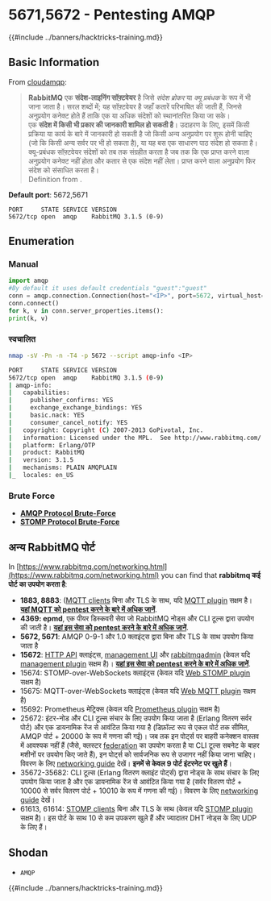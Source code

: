 # 5671,5672 - Pentesting AMQP

{{#include ../banners/hacktricks-training.md}}

## Basic Information

From [cloudamqp](https://www.cloudamqp.com/blog/2015-05-18-part1-rabbitmq-for-beginners-what-is-rabbitmq.html):

> **RabbitMQ** एक **संदेश-लाइनिंग सॉफ़्टवेयर** है जिसे _संदेश ब्रोकर_ या _क्यू प्रबंधक_ के रूप में भी जाना जाता है। सरल शब्दों में; यह सॉफ़्टवेयर है जहाँ कतारें परिभाषित की जाती हैं, जिनसे अनुप्रयोग कनेक्ट होते हैं ताकि एक या अधिक संदेशों को स्थानांतरित किया जा सके।\
> एक **संदेश में किसी भी प्रकार की जानकारी शामिल हो सकती है**। उदाहरण के लिए, इसमें किसी प्रक्रिया या कार्य के बारे में जानकारी हो सकती है जो किसी अन्य अनुप्रयोग पर शुरू होनी चाहिए (जो कि किसी अन्य सर्वर पर भी हो सकता है), या यह बस एक साधारण पाठ संदेश हो सकता है। क्यू-प्रबंधक सॉफ़्टवेयर संदेशों को तब तक संग्रहीत करता है जब तक कि एक प्राप्त करने वाला अनुप्रयोग कनेक्ट नहीं होता और कतार से एक संदेश नहीं लेता। प्राप्त करने वाला अनुप्रयोग फिर संदेश को संसाधित करता है।\
> Definition from .

**Default port**: 5672,5671
```
PORT     STATE SERVICE VERSION
5672/tcp open  amqp    RabbitMQ 3.1.5 (0-9)
```
## Enumeration

### Manual
```python
import amqp
#By default it uses default credentials "guest":"guest"
conn = amqp.connection.Connection(host="<IP>", port=5672, virtual_host="/")
conn.connect()
for k, v in conn.server_properties.items():
print(k, v)
```
### स्वचालित
```bash
nmap -sV -Pn -n -T4 -p 5672 --script amqp-info <IP>

PORT     STATE SERVICE VERSION
5672/tcp open  amqp    RabbitMQ 3.1.5 (0-9)
| amqp-info:
|   capabilities:
|     publisher_confirms: YES
|     exchange_exchange_bindings: YES
|     basic.nack: YES
|     consumer_cancel_notify: YES
|   copyright: Copyright (C) 2007-2013 GoPivotal, Inc.
|   information: Licensed under the MPL.  See http://www.rabbitmq.com/
|   platform: Erlang/OTP
|   product: RabbitMQ
|   version: 3.1.5
|   mechanisms: PLAIN AMQPLAIN
|_  locales: en_US
```
### Brute Force

- [**AMQP Protocol Brute-Force**](../generic-hacking/brute-force.md#amqp-activemq-rabbitmq-qpid-joram-and-solace)
- [**STOMP Protocol Brute-Force**](../generic-hacking/brute-force.md#stomp-activemq-rabbitmq-hornetq-and-openmq)

## अन्य RabbitMQ पोर्ट

In [https://www.rabbitmq.com/networking.html](https://www.rabbitmq.com/networking.html) you can find that **rabbitmq कई पोर्ट का उपयोग करता है**:

- **1883, 8883**: ([MQTT clients](http://mqtt.org) बिना और TLS के साथ, यदि [MQTT plugin](https://www.rabbitmq.com/mqtt.html) सक्षम है। [**यहां MQTT को pentest करने के बारे में अधिक जानें**](1883-pentesting-mqtt-mosquitto.md).
- **4369: epmd**, एक पीयर डिस्कवरी सेवा जो RabbitMQ नोड्स और CLI टूल्स द्वारा उपयोग की जाती है। [**यहां इस सेवा को pentest करने के बारे में अधिक जानें**](4369-pentesting-erlang-port-mapper-daemon-epmd.md).
- **5672, 5671**: AMQP 0-9-1 और 1.0 क्लाइंट्स द्वारा बिना और TLS के साथ उपयोग किया जाता है
- **15672**: [HTTP API](https://www.rabbitmq.com/management.html) क्लाइंट्स, [management UI](https://www.rabbitmq.com/management.html) और [rabbitmqadmin](https://www.rabbitmq.com/management-cli.html) (केवल यदि [management plugin](https://www.rabbitmq.com/management.html) सक्षम है)। [**यहां इस सेवा को pentest करने के बारे में अधिक जानें**](15672-pentesting-rabbitmq-management.md).
- 15674: STOMP-over-WebSockets क्लाइंट्स (केवल यदि [Web STOMP plugin](https://www.rabbitmq.com/web-stomp.html) सक्षम है)
- 15675: MQTT-over-WebSockets क्लाइंट्स (केवल यदि [Web MQTT plugin](https://www.rabbitmq.com/web-mqtt.html) सक्षम है)
- 15692: Prometheus मेट्रिक्स (केवल यदि [Prometheus plugin](https://www.rabbitmq.com/prometheus.html) सक्षम है)
- 25672: इंटर-नोड और CLI टूल्स संचार के लिए उपयोग किया जाता है (Erlang वितरण सर्वर पोर्ट) और एक डायनामिक रेंज से आवंटित किया गया है (डिफ़ॉल्ट रूप से एकल पोर्ट तक सीमित, AMQP पोर्ट + 20000 के रूप में गणना की गई)। जब तक इन पोर्ट्स पर बाहरी कनेक्शन वास्तव में आवश्यक नहीं हैं (जैसे, क्लस्टर [federation](https://www.rabbitmq.com/federation.html) का उपयोग करता है या CLI टूल्स सबनेट के बाहर मशीनों पर उपयोग किए जाते हैं), इन पोर्ट्स को सार्वजनिक रूप से उजागर नहीं किया जाना चाहिए। विवरण के लिए [networking guide](https://www.rabbitmq.com/networking.html) देखें। **इनमें से केवल 9 पोर्ट इंटरनेट पर खुले हैं**।
- 35672-35682: CLI टूल्स (Erlang वितरण क्लाइंट पोर्ट्स) द्वारा नोड्स के साथ संचार के लिए उपयोग किया जाता है और एक डायनामिक रेंज से आवंटित किया गया है (सर्वर वितरण पोर्ट + 10000 से सर्वर वितरण पोर्ट + 10010 के रूप में गणना की गई)। विवरण के लिए [networking guide](https://www.rabbitmq.com/networking.html) देखें।
- 61613, 61614: [STOMP clients](https://stomp.github.io/stomp-specification-1.2.html) बिना और TLS के साथ (केवल यदि [STOMP plugin](https://www.rabbitmq.com/stomp.html) सक्षम है)। इस पोर्ट के साथ 10 से कम उपकरण खुले हैं और ज्यादातर DHT नोड्स के लिए UDP के लिए हैं।

## Shodan

- `AMQP`

{{#include ../banners/hacktricks-training.md}}
